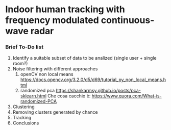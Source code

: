 # Indoor human tracking with frequency modulated continuous-wave radar

### Brief To-Do list
1. Identify a suitable subset of data to be analized (single user + single room?)
2. Noise filtering with different approaches
	1. openCV non local means
	https://docs.opencv.org/3.2.0/d5/d69/tutorial_py_non_local_means.html
	2. randomized pca 
	https://shankarmsy.github.io/posts/pca-sklearn.html
	Che cosa cacchio è: https://www.quora.com/What-is-randomized-PCA
3. Clustering
4. Removing clusters generated by chance
5. Tracking
6. Conclusions
